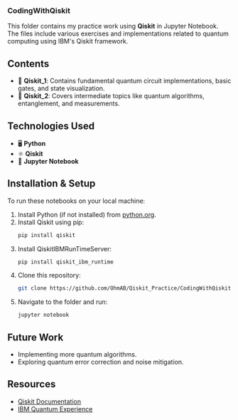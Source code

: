 ### **CodingWithQiskit**
This folder contains my practice work using **Qiskit** in Jupyter Notebook. The files include various exercises and implementations related to quantum computing using IBM's Qiskit framework.

## **Contents**
- 📄 **Qiskit_1**: Contains fundamental quantum circuit implementations, basic gates, and state visualization.
- 📄 **Qiskit_2**: Covers intermediate topics like quantum algorithms, entanglement, and measurements.

## **Technologies Used**
- 🖥 **Python**  
- ⚛️ **Qiskit**  
- 📓 **Jupyter Notebook**  

## **Installation & Setup**
To run these notebooks on your local machine:
1. Install Python (if not installed) from [python.org](https://www.python.org/).
2. Install Qiskit using pip:
   ```sh
   pip install qiskit
   ```
3. Install QiskitIBMRunTimeServer:
   ```sh
   pip install qiskit_ibm_runtime
   ```
4. Clone this repository:
   ```sh
   git clone https://github.com/OhmAB/Qiskit_Practice/CodingWithQiskit.git
   ```
5. Navigate to the folder and run:
   ```sh
   jupyter notebook
   ```

## **Future Work**
- Implementing more quantum algorithms.
- Exploring quantum error correction and noise mitigation.

## **Resources**
- [Qiskit Documentation](https://qiskit.org/documentation/)
- [IBM Quantum Experience](https://quantum-computing.ibm.com/)
